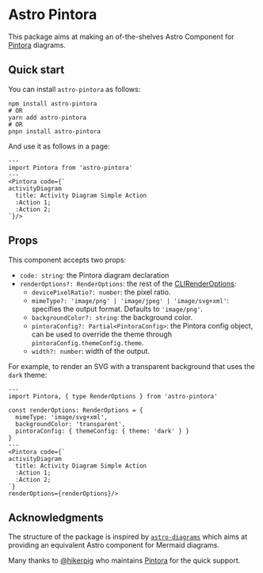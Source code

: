 # Astro Pintora
This package aims at making an of-the-shelves Astro Component for [Pintora](https://pintorajs.vercel.app/) diagrams.

## Quick start
You can install `astro-pintora` as follows:

```shell
npm install astro-pintora
# OR
yarn add astro-pintora
# OR
pnpn install astro-pintora
```

And use it as follows in a page:
```astro
--- 
import Pintora from 'astro-pintora'
--- 
<Pintora code={`
activityDiagram
  title: Activity Diagram Simple Action
  :Action 1;
  :Action 2;
`}/>
```

## Props
This component accepts two props:
- `code: string`: the Pintora diagram declaration
- `renderOptions?: RenderOptions`: the rest of the [CLIRenderOptions](https://pintorajs.vercel.app/docs/advanced/api-usage/#renderoptions):
  - `devicePixelRatio?: number`: the pixel ratio.
  - `mimeType?: 'image/png' | 'image/jpeg' | 'image/svg+xml'`: specifies the output format. Defaults to `'image/png'`.
  - `backgroundColor?: string`: the background color.
  - `pintoraConfig?: Partial<PintoraConfig>`: the Pintora config object, can be used to override the theme through `pintoraConfig.themeConfig.theme`.
  - `width?: number`: width of the output.

For example, to render an SVG with a transparent background that uses the `dark` theme:

```astro
--- 
import Pintora, { type RenderOptions } from 'astro-pintora'

const renderOptions: RenderOptions = {
  mimeType: 'image/svg+xml',
  backgroundColor: 'transparent',
  pintoraConfig: { themeConfig: { theme: 'dark' } }
}
--- 
<Pintora code={`
activityDiagram
  title: Activity Diagram Simple Action
  :Action 1;
  :Action 2;
`}
renderOptions={renderOptions}/>
```

## Acknowledgments
The structure of the package is inspired by [`astro-diagrams`](https://github.com/JulianCataldo/web-garden/tree/develop/components/Diagram) which aims at providing an equivalent Astro component for Mermaid diagrams.

Many thanks to [@hikerpig](https://github.com/hikerpig) who maintains [Pintora](https://github.com/hikerpig/pintora) for the quick support.
